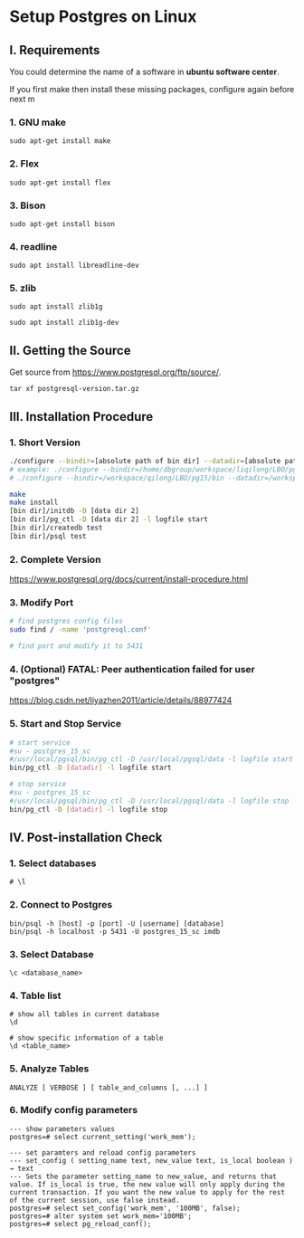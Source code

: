 # Setup Postgres on Linux

## I. Requirements

You could determine the name of a software in **ubuntu software center**. 

If you first make then install these missing packages, configure again before next m

### 1. GNU make

```
sudo apt-get install make
```

### 2. Flex

```
sudo apt-get install flex
```

### 3. Bison

```
sudo apt-get install bison
```

### 4. readline

```
sudo apt install libreadline-dev
```

### 5. zlib

```
sudo apt install zlib1g

sudo apt install zlib1g-dev
```

## II. Getting the Source

Get source from https://www.postgresql.org/ftp/source/.

```
tar xf postgresql-version.tar.gz
```

## III. Installation Procedure

### 1. Short Version

```bash
./configure --bindir=[absolute path of bin dir] --datadir=[absolute path of data dir 1] --libdir=[absolute path of lib dir] --enable-debug
# example: ./configure --bindir=/home/dbgroup/workspace/liqilong/LBO/pg15/bin --datadir=/home/dbgroup/workspace/liqilong/LBO/pgdata --libdir=/home/dbgroup/workspace/liqilong/LBO/pg15/lib --enable-debug
# ./configure --bindir=/workspace/qilong/LBO/pg15/bin --datadir=/workspace/qilong/LBO/pgdata --libdir=/workspace/qilong/LBO/pg15/lib

make
make install
[bin dir]/initdb -D [data dir 2]
[bin dir]/pg_ctl -D [data dir 2] -l logfile start
[bin dir]/createdb test
[bin dir]/psql test
```

### 2. Complete Version

https://www.postgresql.org/docs/current/install-procedure.html

### 3. Modify Port

```bash
# find postgres config files
sudo find / -name 'postgresql.conf'

# find port and modify it to 5431
```

### 4. (Optional) FATAL: Peer authentication failed for user "postgres" 

https://blog.csdn.net/liyazhen2011/article/details/88977424

### 5. Start and Stop Service

```bash
# start service
#su - postgres_15_sc
#/usr/local/pgsql/bin/pg_ctl -D /usr/local/pgsql/data -l logfile start
bin/pg_ctl -D [datadir] -l logfile start

# stop service
#su - postgres_15_sc
#/usr/local/pgsql/bin/pg_ctl -D /usr/local/pgsql/data -l logfile stop
bin/pg_ctl -D [datadir] -l logfile stop
```

## IV. Post-installation Check

### 1. Select databases

```
# \l 
```

### 2. Connect to Postgres

```
bin/psql -h [host] -p [port] -U [username] [database]
bin/psql -h localhost -p 5431 -U postgres_15_sc imdb
```

### 3. Select Database

```
\c <database_name>
```

### 4. Table list

```
# show all tables in current database
\d

# show specific information of a table
\d <table_name>
```

### 5. Analyze Tables

```
ANALYZE [ VERBOSE ] [ table_and_columns [, ...] ]
```

### 6. Modify config parameters

```postgresql
--- show parameters values
postgres=# select current_setting('work_mem');

--- set paramters and reload config parameters
--- set_config ( setting_name text, new_value text, is_local boolean ) → text
--- Sets the parameter setting_name to new_value, and returns that value. If is_local is true, the new value will only apply during the current transaction. If you want the new value to apply for the rest of the current session, use false instead. 
postgres=# select set_config('work_mem', '100MB', false);
postgres=# alter system set work_mem='100MB';
postgres=# select pg_reload_conf();
```

 





